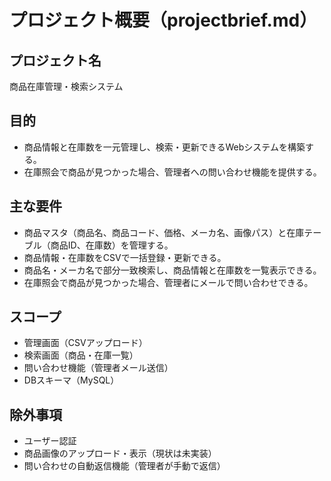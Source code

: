 # プロジェクト概要（projectbrief.md）

## プロジェクト名
商品在庫管理・検索システム

## 目的
- 商品情報と在庫数を一元管理し、検索・更新できるWebシステムを構築する。
- 在庫照会で商品が見つかった場合、管理者への問い合わせ機能を提供する。

## 主な要件
- 商品マスタ（商品名、商品コード、価格、メーカ名、画像パス）と在庫テーブル（商品ID、在庫数）を管理する。
- 商品情報・在庫数をCSVで一括登録・更新できる。
- 商品名・メーカ名で部分一致検索し、商品情報と在庫数を一覧表示できる。
- 在庫照会で商品が見つかった場合、管理者にメールで問い合わせできる。

## スコープ
- 管理画面（CSVアップロード）
- 検索画面（商品・在庫一覧）
- 問い合わせ機能（管理者メール送信）
- DBスキーマ（MySQL）

## 除外事項
- ユーザー認証
- 商品画像のアップロード・表示（現状は未実装）
- 問い合わせの自動返信機能（管理者が手動で返信） 
